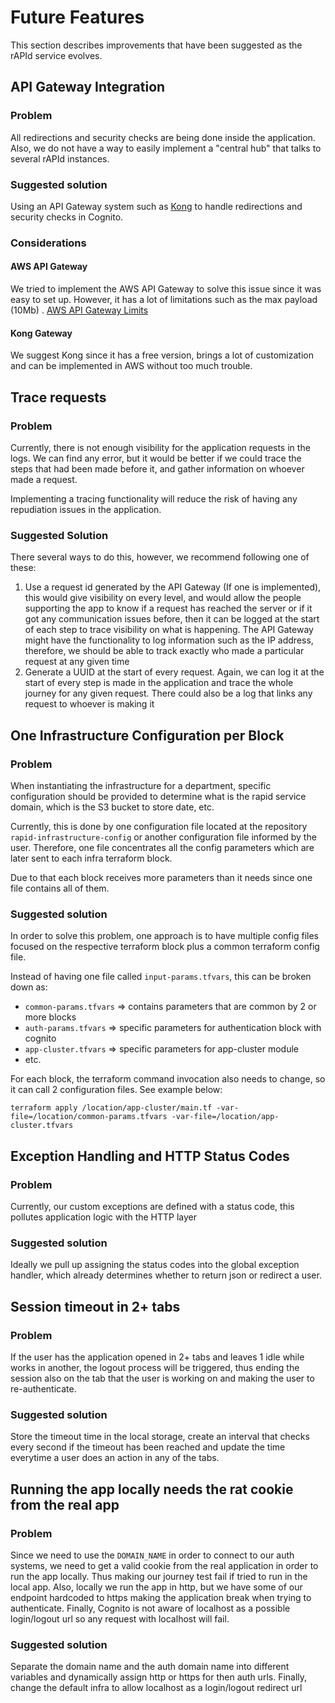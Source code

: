 # Future Features

This section describes improvements that have been suggested as the rAPId service evolves.

## API Gateway Integration

### Problem

All redirections and security checks are being done inside the application. Also, we do not have a way to easily
implement a "central hub" that talks to several rAPId instances.

### Suggested solution

Using an API Gateway system such as [Kong](https://konghq.com/partners/aws/) to handle redirections and security checks
in Cognito.

### Considerations

#### AWS API Gateway

We tried to implement the AWS API Gateway to solve this issue since it was easy to set up. However, it has a lot of
limitations such as the max payload (10Mb)
. [AWS API Gateway Limits](https://docs.aws.amazon.com/apigateway/latest/developerguide/limits.html)

#### Kong Gateway

We suggest Kong since it has a free version, brings a lot of customization and can be implemented in AWS without too
much trouble.

## Trace requests

### Problem

Currently, there is not enough visibility for the application requests in the logs. We can find any error, but it would
be better if we could trace the steps that had been made before it, and gather information on whoever made a request.

Implementing a tracing functionality will reduce the risk of having any repudiation issues in the application.

### Suggested Solution

There several ways to do this, however, we recommend following one of these:

1) Use a request id generated by the API Gateway (If one is implemented), this would give visibility on every level, and
   would allow the people supporting the app to know if a request has reached the server or if it got any communication
   issues before, then it can be logged at the start of each step to trace visibility on what is happening. The API
   Gateway might have the functionality to log information such as the IP address, therefore, we should be able to track
   exactly who made a particular request at any given time
2) Generate a UUID at the start of every request. Again, we can log it at the start of every step is made in the
   application and trace the whole journey for any given request. There could also be a log that links any request to
   whoever is making it

## One Infrastructure Configuration per Block

### Problem

When instantiating the infrastructure for a department, specific configuration should be provided to determine what is
the rapid service domain, which is the S3 bucket to store date, etc.

Currently, this is done by one configuration file located at the repository `rapid-infrastructure-config` or another
configuration file informed by the user. Therefore, one file concentrates all the config parameters which are later sent
to each infra terraform block.

Due to that each block receives more parameters than it needs since one file contains all of them.

### Suggested solution

In order to solve this problem, one approach is to have multiple config files focused on the respective terraform block
plus a common terraform config file.

Instead of having one file called `input-params.tfvars`, this can be broken down as:

* `common-params.tfvars` => contains parameters that are common by 2 or more blocks
* `auth-params.tfvars` => specific parameters for authentication block with cognito
* `app-cluster.tfvars` => specific parameters for app-cluster module
* etc.

For each block, the terraform command invocation also needs to change, so it can call 2 configuration files. See example
below:

`terraform apply /location/app-cluster/main.tf -var-file=/location/common-params.tfvars -var-file=/location/app-cluster.tfvars`

## Exception Handling and HTTP Status Codes

### Problem

Currently, our custom exceptions are defined with a status code, this pollutes application logic with the HTTP layer

### Suggested solution

Ideally we pull up assigning the status codes into the global exception handler, which already determines whether to
return json or redirect a user.

## Session timeout in 2+ tabs

### Problem
If the user has the application opened in 2+ tabs and leaves 1 idle while works in another, the logout process will be
triggered, thus ending the session also on the tab that the user is working on and making the user to re-authenticate.

### Suggested solution
Store the timeout time in the local storage, create an interval that checks every second if the timeout has been
reached and update the time everytime a user does an action in any of the tabs.

## Running the app locally needs the rat cookie from the real app

### Problem
Since we need to use the `DOMAIN_NAME` in order to connect to our auth systems, we need to get a valid cookie from the
real application in order to run the app locally. Thus making our journey test fail if tried to run in the local app.
Also, locally we run the app in http, but we have some of our endpoint hardcoded to https making the application break
when trying to authenticate. Finally, Cognito is not aware of localhost as a possible login/logout url so any request
with localhost will fail.

### Suggested solution
Separate the domain name and the auth domain name into different variables and dynamically assign http or https for then
auth urls. Finally, change the default infra to allow localhost as a login/logout redirect url

